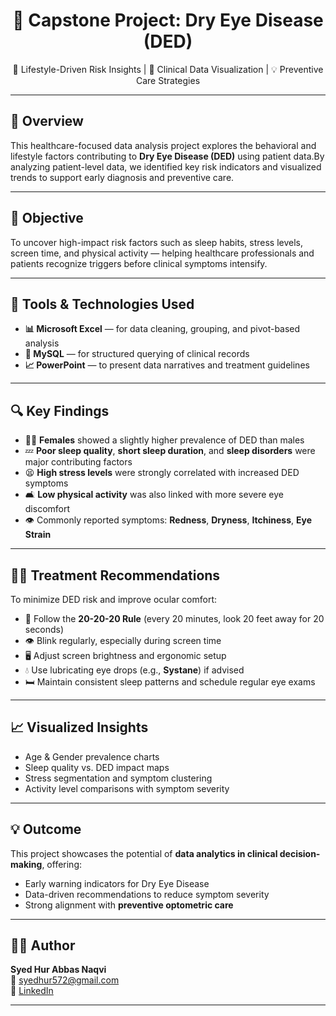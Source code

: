 <h1 align="center">🧬 Capstone Project: Dry Eye Disease (DED)</h1>
<p align="center">🔎 Lifestyle-Driven Risk Insights | 🧠 Clinical Data Visualization | 💡 Preventive Care Strategies</p>

---

## 🧠 Overview

This healthcare-focused data analysis project explores the behavioral and lifestyle factors contributing to **Dry Eye Disease (DED)** using patient data.By analyzing patient-level data, we identified key risk indicators and visualized trends to support early diagnosis and preventive care.

---

## 🎯 Objective

To uncover high-impact risk factors such as sleep habits, stress levels, screen time, and physical activity — helping healthcare professionals and patients recognize triggers before clinical symptoms intensify.

---

## 🧰 Tools & Technologies Used

- **📊 Microsoft Excel** — for data cleaning, grouping, and pivot-based analysis  
- **🧮 MySQL** — for structured querying of clinical records  
- **📈 PowerPoint** — to present data narratives and treatment guidelines  

---

## 🔍 Key Findings

- 👩‍⚕️ **Females** showed a slightly higher prevalence of DED than males  
- 💤 **Poor sleep quality**, **short sleep duration**, and **sleep disorders** were major contributing factors  
- 😫 **High stress levels** were strongly correlated with increased DED symptoms  
- 🛋️ **Low physical activity** was also linked with more severe eye discomfort  
- 👁️ Commonly reported symptoms: **Redness**, **Dryness**, **Itchiness**, **Eye Strain**

---

## 🧑‍⚕️ Treatment Recommendations

To minimize DED risk and improve ocular comfort:
- 🔁 Follow the **20-20-20 Rule** (every 20 minutes, look 20 feet away for 20 seconds)  
- 👁️ Blink regularly, especially during screen time  
- 🖥️ Adjust screen brightness and ergonomic setup  
- 💧 Use lubricating eye drops (e.g., **Systane**) if advised  
- 🛏️ Maintain consistent sleep patterns and schedule regular eye exams  

---

## 📈 Visualized Insights

- Age & Gender prevalence charts  
- Sleep quality vs. DED impact maps  
- Stress segmentation and symptom clustering  
- Activity level comparisons with symptom severity  

---

## 💡 Outcome

This project showcases the potential of **data analytics in clinical decision-making**, offering:
- Early warning indicators for Dry Eye Disease  
- Data-driven recommendations to reduce symptom severity  
- Strong alignment with **preventive optometric care**

---

## 👨‍💻 Author

**Syed Hur Abbas Naqvi**  
📧 [syedhur572@gmail.com](mailto:syedhur572@gmail.com)  
🔗 [LinkedIn](https://www.linkedin.com/in/hurabbas05)

---

